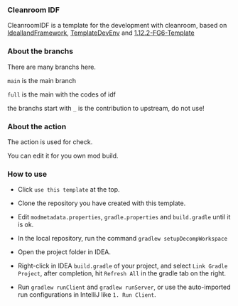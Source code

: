 ### Cleanroom IDF

CleanroomIDF is a template for the development with cleanroom, based on [IdeallandFramework](https://github.com/IdeallandEarthDept/IdeallandFramework), [TemplateDevEnv](https://github.com/CleanroomMC/TemplateDevEnv/tree/master) and [1.12.2-FG6-Template](https://github.com/kappa-maintainer/1.12.2-FG6-Template)


### About the branchs

There are many branchs here.

`main` is the main branch

`full` is the main with the codes of idf

the branchs start with `_` is the contribution to upstream, do not use!

### About the action

The action is used for check.

You can edit it for you own mod build.

### How to use

- Click `use this template` at the top.

- Clone the repository you have created with this template.

- Edit `modmetadata.properties`, `gradle.properties` and `build.gradle` until it is ok.

- In the local repository, run the command `gradlew setupDecompWorkspace`

- Open the project folder in IDEA.

- Right-click in IDEA `build.gradle` of your project, and select `Link Gradle Project`, after completion, hit `Refresh All` in the gradle tab on the right.

- Run `gradlew runClient` and `gradlew runServer`, or use the auto-imported run configurations in IntelliJ like `1. Run Client`.
